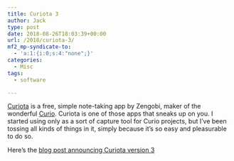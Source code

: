 ```yaml
---
title: Curiota 3
author: Jack
type: post
date: 2018-08-26T18:03:39+00:00
url: /2018/curiota-3/
mf2_mp-syndicate-to:
  - 'a:1:{i:0;s:4:"none";}'
categories:
  - Misc
tags:
  - software

---
```

[Curiota][1] is a free, simple note-taking app by Zengobi, maker of the wonderful [Curio][2]. Curiota is one of those apps that sneaks up on you. I started using only as a sort of capture tool for Curio projects, but I&#8217;ve been tossing all kinds of things in it, simply because it&#8217;s so easy and pleasurable to do so.

Here&#8217;s the [blog post announcing Curiota version 3][3]

[][3]

 [1]: https://www.zengobi.com/curiota/
 [2]: https://www.zengobi.com/curio/
 [3]: https://blog.zengobi.com/2018/08/curiota-3.html